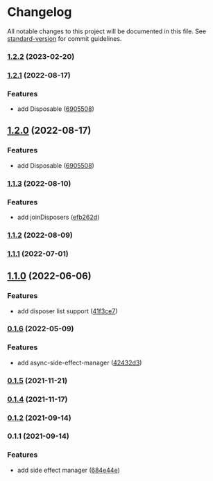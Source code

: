 # Changelog

All notable changes to this project will be documented in this file. See [standard-version](https://github.com/conventional-changelog/standard-version) for commit guidelines.

### [1.2.2](https://github.com/crimx/side-effect-manager/compare/v1.2.1...v1.2.2) (2023-02-20)

### [1.2.1](https://github.com/crimx/side-effect-manager/compare/v1.1.3...v1.2.1) (2022-08-17)


### Features

* add Disposable ([6905508](https://github.com/crimx/side-effect-manager/commit/69055089dfa9cb4bafb9618a58d3799ba5f4549a))

## [1.2.0](https://github.com/crimx/side-effect-manager/compare/v1.1.3...v1.2.0) (2022-08-17)


### Features

* add Disposable ([6905508](https://github.com/crimx/side-effect-manager/commit/69055089dfa9cb4bafb9618a58d3799ba5f4549a))

### [1.1.3](https://github.com/crimx/side-effect-manager/compare/v1.1.2...v1.1.3) (2022-08-10)


### Features

* add joinDisposers ([efb262d](https://github.com/crimx/side-effect-manager/commit/efb262d1b7d6388a3266b630529be5b4a1e59a37))

### [1.1.2](https://github.com/crimx/side-effect-manager/compare/v1.1.1...v1.1.2) (2022-08-09)

### [1.1.1](https://github.com/crimx/side-effect-manager/compare/v1.1.0...v1.1.1) (2022-07-01)

## [1.1.0](https://github.com/crimx/side-effect-manager/compare/v0.1.6...v1.1.0) (2022-06-06)


### Features

* add disposer list support ([41f3ce7](https://github.com/crimx/side-effect-manager/commit/41f3ce7596031696066ccd4a92c9e4183d91204e))

### [0.1.6](https://github.com/crimx/side-effect-manager/compare/v0.1.5...v0.1.6) (2022-05-09)


### Features

* add async-side-effect-manager ([42432d3](https://github.com/crimx/side-effect-manager/commit/42432d37df5fc025502e17d5858cf1dd1d3fc222))

### [0.1.5](https://github.com/crimx/side-effect-manager/compare/v0.1.4...v0.1.5) (2021-11-21)

### [0.1.4](https://github.com/crimx/side-effect-manager/compare/v0.1.2...v0.1.4) (2021-11-17)

### [0.1.2](https://github.com/crimx/side-effect-manager/compare/v0.1.1...v0.1.2) (2021-09-14)

### 0.1.1 (2021-09-14)


### Features

* add side effect manager ([684e44e](https://github.com/crimx/side-effect-manager/commit/684e44ec8b7bd7ba067e4b841a5179f51d29db16))

